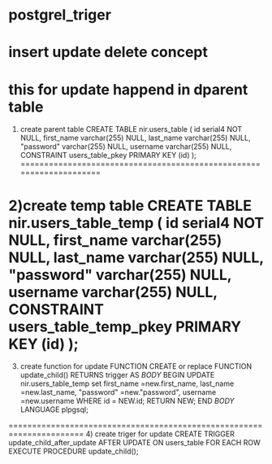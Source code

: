 # postgrel_triger
insert update delete concept
============================================================================
this for update happend in dparent table
==========================================================================
1) create parent table
CREATE TABLE nir.users_table (
	id serial4 NOT NULL,
	first_name varchar(255) NULL,
	last_name varchar(255) NULL,
	"password" varchar(255) NULL,
	username varchar(255) NULL,
	CONSTRAINT users_table_pkey PRIMARY KEY (id)
);
====================================================================

2)create temp table
CREATE TABLE nir.users_table_temp (
	id serial4 NOT NULL,
	first_name varchar(255) NULL,
	last_name varchar(255) NULL,
	"password" varchar(255) NULL,
	username varchar(255) NULL,
	CONSTRAINT users_table_temp_pkey PRIMARY KEY (id)
);
=========================================================================
3) create function for update FUNCTION
CREATE or replace FUNCTION update_child() RETURNS trigger AS
  $BODY$
BEGIN
  UPDATE nir.users_table_temp
  set 
  first_name =new.first_name,
	last_name =new.last_name,
	"password" =new."password",
	username =new.username
  WHERE id = NEW.id;
  RETURN NEW;
END
$BODY$
LANGUAGE plpgsql;

======================================================================
4) create triger for update
CREATE TRIGGER update_child_after_update
AFTER UPDATE 
ON users_table
FOR EACH ROW
EXECUTE PROCEDURE update_child();
